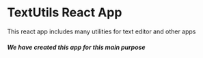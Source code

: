 <h1>TextUtils React App</h1>

<p>This react app includes many utilities for text editor and other apps</p>

<h5>We have created this app for this main purpose</h5>
